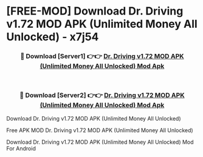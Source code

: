 # [FREE-MOD] Download Dr. Driving v1.72 MOD APK (Unlimited Money All Unlocked) - x7j54


<div align="center">
<h3>🔴 Download [Server1] 👉👉 <a href="https://apk-comot.site?title=Dr._Driving_v1.72_MOD_APK_(Unlimited_Money_All_Unlocked)">Dr. Driving v1.72 MOD APK (Unlimited Money All Unlocked) Mod Apk</a></h3><br>

<h3>🔴 Download [Server2] 👉👉 <a href="https://apk-comot.site?title=Dr._Driving_v1.72_MOD_APK_(Unlimited_Money_All_Unlocked)">Dr. Driving v1.72 MOD APK (Unlimited Money All Unlocked) Mod Apk</a></h3>
</div>



Download Dr. Driving v1.72 MOD APK (Unlimited Money All Unlocked) 

Free APK MOD Dr. Driving v1.72 MOD APK (Unlimited Money All Unlocked) 

Download Dr. Driving v1.72 MOD APK (Unlimited Money All Unlocked) Mod For Android
